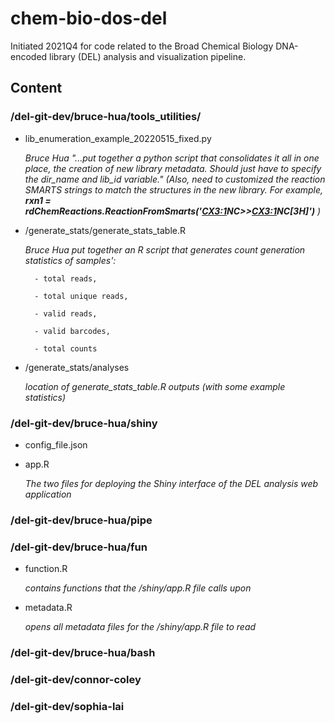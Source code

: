 # chem-bio-dos-del
Initiated 2021Q4 for code related to the Broad Chemical Biology DNA-encoded library (DEL) analysis and visualization pipeline.

## Content
### /del-git-dev/bruce-hua/tools_utilities/
- lib_enumeration_example_20220515_fixed.py
 
     *Bruce Hua "...put together a python script that consolidates it all in one place, the creation of new library metadata. Should just have to specify the dir_name and lib_id variable." (Also, need to customized the reaction SMARTS strings to match the structures in the new library. For example, **rxn1 = rdChemReactions.ReactionFromSmarts('[CX3:1](=[OX1])NC>>[CX3:1](=[OX1])NC[3H]')** )*
     
- /generate_stats/generate_stats_table.R

     *Bruce Hua put together an R script that generates count generation statistics of samples':*
     
        - total reads,
        
        - total unique reads,
        
        - valid reads,
        
        - valid barcodes,

        - total counts

- /generate_stats/analyses

     *location of generate_stats_table.R outputs (with some example statistics)*

### /del-git-dev/bruce-hua/shiny
- config_file.json
- app.R
 
    *The two files for deploying the Shiny interface of the DEL analysis web application*
### /del-git-dev/bruce-hua/pipe
### /del-git-dev/bruce-hua/fun
- function.R 

    *contains functions that the /shiny/app.R file calls upon*

- metadata.R 

    *opens all metadata files for the /shiny/app.R file to read*

### /del-git-dev/bruce-hua/bash
### /del-git-dev/connor-coley
### /del-git-dev/sophia-lai

